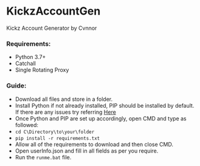 # KickzAccountGen
Kickz Account Generator by Cvnnor

### Requirements:
- Python 3.7+
- Catchall
- Single Rotating Proxy

### Guide:
- Download all files and store in a folder.
- Install Python if not already installed, PIP should be installed by default. If there are any issues try referring [Here](https://stackoverflow.com/a/69592264)
- Once Python and PIP are set up accordingly, open CMD and type as followed:
- `cd C\Directory\to\your\folder`
- `pip install -r requirements.txt`
- Allow all of the requirements to download and then close CMD.
- Open userInfo.json and fill in all fields as per you require.
- Run the `runme.bat` file.

